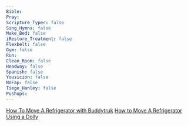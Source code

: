 ```yaml
---
Bible: 
Pray: 
Scripture_Typer: false
Sing_Hymns: false
Make_Bed: false
iRestore_Treatment: false
Flexbelt: false
Gym: false
Run: 
Clean_Room: false
Headway: false
Spanish: false
Yousicion: false
NoFap: false
Tiege_Hanley: false
Pushups:
---
```


[How To Move A Refrigerator with Buddytruk](https://www.youtube.com/watch?v=e8X1MUDIpkQ)
[How to Move A Refrigerator Using a Dolly](https://www.youtube.com/watch?v=TagmrdmF33I)